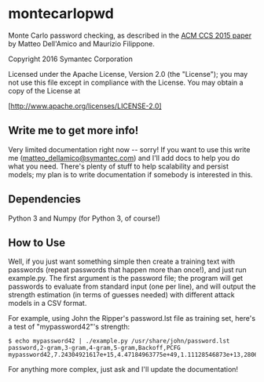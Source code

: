 # montecarlopwd

Monte Carlo password checking, as described in the
[ACM CCS 2015 paper](http://www.eurecom.fr/~filippon/Publications/ccs15.pdf)
by Matteo Dell'Amico and Maurizio Filippone.

Copyright 2016 Symantec Corporation

Licensed under the Apache License, Version 2.0 (the "License");
you may not use this file except in compliance with the License.
You may obtain a copy of the License at

[http://www.apache.org/licenses/LICENSE-2.0]

## Write me to get more info!

Very limited documentation right now -- sorry!  If you want to use
this write me (matteo_dellamico@symantec.com) and I'll add docs to
help you do what you need. There's plenty of stuff to help scalability
and persist models; my plan is to write documentation if somebody is
interested in this.

## Dependencies

Python 3 and Numpy (for Python 3, of course!)

## How to Use

Well, if you just want something simple then create a training text
with passwords (repeat passwords that happen more than once!), and
just run example.py. The first argument is the password file; the
program will get passwords to evaluate from standard input (one per
line), and will output the strength estimation (in terms of guesses
needed) with different attack models in a CSV format.

For example, using John the Ripper's password.lst file as training
set, here's a test of "mypassword42"'s strength:

```
$ echo mypassword42 | ./example.py /usr/share/john/password.lst  
password,2-gram,3-gram,4-gram,5-gram,Backoff,PCFG
mypassword42,7.24304921617e+15,4.47184963775e+49,1.11128546873e+13,2806031917.0,7.95632951796e+13,4.09424936607e+36
```

For anything more complex, just ask and I'll update the documentation!